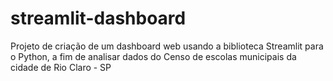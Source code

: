 # streamlit-dashboard
 Projeto de criação de um dashboard web usando a biblioteca Streamlit para o Python, a fim de analisar dados do Censo de escolas municipais da cidade de Rio Claro - SP
